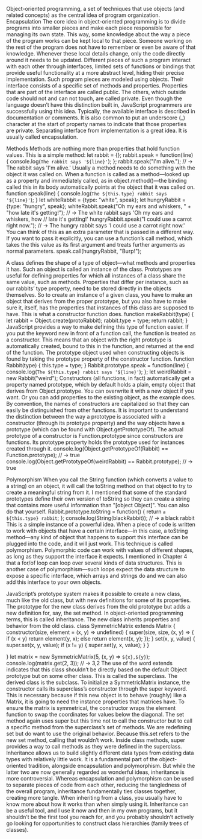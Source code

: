 Object-oriented programming, a set of techniques that use objects (and related concepts) as the central idea of program organization.
Encapsulation
The core idea in object-oriented programming is to divide programs into smaller pieces and make each piece responsible for managing its own state. This way, some knowledge about the way a piece of the program works can
be kept local to that piece. Someone working on the rest of the program does not have to remember or even be aware of that knowledge. Whenever these local details change, only the code directly around it needs to be updated.
Different pieces of such a program interact with each other through interfaces, limited sets of functions or bindings that provide useful functionality at a more abstract level, hiding their precise implementation.
Such program pieces are modeled using objects. Their interface consists of a specific set of methods and properties. Properties that are part of the interface
are called public. The others, which outside code should not and can not touch, are called private.
Even though the language doesn’t have this distinction built in, JavaScript programmers are successfully using this idea. Typically, the available interface
is described in documentation or comments. It is also common to put an underscore (_) character at the start of property names to indicate that those
properties are private. Separating interface from implementation is a great idea. It is usually called encapsulation.

Methods
Methods are nothing more than properties that hold function values. This is a simple method:
let rabbit = {};
rabbit.speak = function(line) {
console.log(`The rabbit says '${line}'`);
};
rabbit.speak("I'm alive.");
// → The rabbit says 'I'm alive.'
Usually a method needs to do something with the object it was called on.
When a function is called as a method—looked up as a property and immediately
called, as in object.method()—the binding called this in its body automatically
points at the object that it was called on.
function speak(line) {
console.log(`The ${this.type} rabbit says '${line}'`);
}
let whiteRabbit = {type: "white", speak};
let hungryRabbit = {type: "hungry", speak};
whiteRabbit.speak("Oh my ears and whiskers, " +
"how late it's getting!");
// → The white rabbit says 'Oh my ears and whiskers, how
// late it's getting!'
hungryRabbit.speak("I could use a carrot right now.");
// → The hungry rabbit says 'I could use a carrot right now.'
You can think of this as an extra parameter that is passed in a different
way. If you want to pass it explicitly, you can use a function’s call method,
which takes the this value as its first argument and treats further arguments
as normal parameters.
speak.call(hungryRabbit, "Burp!");

A class defines the shape of a type of object—what methods and properties it has. Such an object is called an instance of the class. Prototypes are useful for defining properties for which all instances of a class
share the same value, such as methods. Properties that differ per instance, such as our rabbits’ type property, need to be stored directly in the objects
themselves. So to create an instance of a given class, you have to make an object that derives from the proper prototype, but you also have to make sure it, itself, has
the properties that instances of this class are supposed to have. This is what a constructor function does.
function makeRabbit(type) {
let rabbit = Object.create(protoRabbit);
rabbit.type = type;
return rabbit;
}
JavaScript provides a way to make defining this type of function easier. If you put the keyword new in front of a function call, the function is treated as
a constructor. This means that an object with the right prototype is automatically created, bound to this in the function, and returned at the end of the
function. The prototype object used when constructing objects is found by taking the prototype property of the constructor function.
function Rabbit(type) {
this.type = type;
}
Rabbit.prototype.speak = function(line) {
console.log(`The ${this.type} rabbit says '${line}'`);
};
let weirdRabbit = new Rabbit("weird");
Constructors (all functions, in fact) automatically get a property named prototype, which by default holds a plain, empty object that derives from
Object.prototype. You can overwrite it with a new object if you want. Or you can add properties to the existing object, as the example does. By convention, the names of constructors are capitalized so that they can
easily be distinguished from other functions. It is important to understand the distinction between the way a prototype
is associated with a constructor (through its prototype property) and the way objects have a prototype (which can be found with Object.getPrototypeOf).
The actual prototype of a constructor is Function.prototype since constructors are functions. Its prototype property holds the prototype used for instances created through it.
console.log(Object.getPrototypeOf(Rabbit) ==
Function.prototype);
// → true
console.log(Object.getPrototypeOf(weirdRabbit) ==
Rabbit.prototype);
// → true

Polymorphism
When you call the String function (which converts a value to a string) on an
object, it will call the toString method on that object to try to create a meaningful
string from it. I mentioned that some of the standard prototypes define
their own version of toString so they can create a string that contains more
useful information than "[object Object]". You can also do that yourself.
Rabbit.prototype.toString = function() {
return `a ${this.type} rabbit`;
};
console.log(String(blackRabbit));
// → a black rabbit
This is a simple instance of a powerful idea. When a piece of code is written
to work with objects that have a certain interface—in this case, a toString
method—any kind of object that happens to support this interface can be
plugged into the code, and it will just work.
This technique is called polymorphism. Polymorphic code can work with
values of different shapes, as long as they support the interface it expects.
I mentioned in Chapter 4 that a for/of loop can loop over several kinds of
data structures. This is another case of polymorphism—such loops expect the
data structure to expose a specific interface, which arrays and strings do and we can also add this interface to your own objects.

JavaScript’s prototype system makes it possible to create a new class, much
like the old class, but with new definitions for some of its properties. The
prototype for the new class derives from the old prototype but adds a new
definition for, say, the set method.
In object-oriented programming terms, this is called inheritance. The new
class inherits properties and behavior from the old class.
class SymmetricMatrix extends Matrix {
constructor(size, element = (x, y) => undefined) {
super(size, size, (x, y) => {
if (x < y) return element(y, x);
else return element(x, y);
});
}
set(x, y, value) {
super.set(x, y, value);
if (x != y) {
super.set(y, x, value);
}
}

}
let matrix = new SymmetricMatrix(5, (x, y) => `${x},${y}`);
console.log(matrix.get(2, 3));
// → 3,2
The use of the word extends indicates that this class shouldn’t be directly based on the default Object prototype but on some other class. This is called
the superclass. The derived class is the subclass. To initialize a SymmetricMatrix instance, the constructor calls its superclass’s constructor through the super keyword. This is necessary because if this new
object is to behave (roughly) like a Matrix, it is going to need the instance properties that matrices have. To ensure the matrix is symmetrical, the constructor
wraps the element function to swap the coordinates for values below the diagonal.
The set method again uses super but this time not to call the constructor but to call a specific method from the superclass’s set of methods. We are redefining set but do want to use the original behavior. Because this.set
refers to the new set method, calling that wouldn’t work. Inside class methods,
super provides a way to call methods as they were defined in the superclass.
Inheritance allows us to build slightly different data types from existing data
types with relatively little work. It is a fundamental part of the object-oriented
tradition, alongside encapsulation and polymorphism. But while the latter two
are now generally regarded as wonderful ideas, inheritance is more controversial.
Whereas encapsulation and polymorphism can be used to separate pieces
of code from each other, reducing the tangledness of the overall program, inheritance
fundamentally ties classes together, creating more tangle. When
inheriting from a class, you usually have to know more about how it works
than when simply using it. Inheritance can be a useful tool, and I use it now
and then in my own programs, but it shouldn’t be the first tool you reach for,
and you probably shouldn’t actively go looking for opportunities to construct
class hierarchies (family trees of classes).
